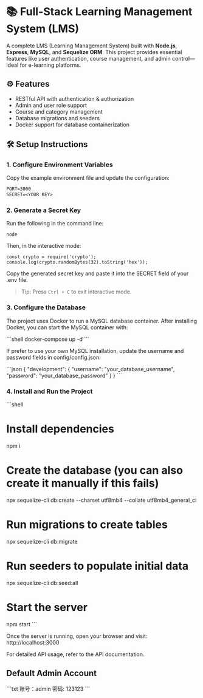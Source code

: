 # 📚 Full-Stack Learning Management System (LMS)

A complete LMS (Learning Management System) built with **Node.js**, **Express**, **MySQL**, and **Sequelize ORM**. This project provides essential features like user authentication, course management, and admin control—ideal for e-learning platforms.

## ⚙️ Features

- RESTful API with authentication & authorization
- Admin and user role support
- Course and category management
- Database migrations and seeders
- Docker support for database containerization


## 🛠️ Setup Instructions

### 1. Configure Environment Variables

Copy the example environment file and update the configuration:

```txt
PORT=3000
SECRET=<YOUR KEY>
```

### 2. Generate a Secret Key

Run the following in the command line:

```shell
node
```

Then, in the interactive mode:

```shell
const crypto = require('crypto');
console.log(crypto.randomBytes(32).toString('hex'));
```

Copy the generated secret key and paste it into the SECRET field of your .env file.
> Tip: Press `Ctrl + C` to exit interactive mode.


### 3. Configure the Database

The project uses Docker to run a MySQL database container. After installing Docker, you can start the MySQL container with:

\```shell
docker-compose up -d
\```

If prefer to use your own MySQL installation, update the username and password fields in config/config.json:

\```json
{
  "development": {
    "username": "your_database_username",
    "password": "your_database_password"
  }
}
\```

### 4. Install and Run the Project

\```shell
# Install dependencies
npm i

# Create the database (you can also create it manually if this fails)
npx sequelize-cli db:create --charset utf8mb4 --collate utf8mb4_general_ci

# Run migrations to create tables
npx sequelize-cli db:migrate

# Run seeders to populate initial data
npx sequelize-cli db:seed:all

# Start the server
npm start
\```

Once the server is running, open your browser and visit:
http://localhost:3000

For detailed API usage, refer to the API documentation.

## Default Admin Account

\```txt
账号：admin
密码: 123123
\```
